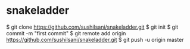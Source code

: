 # snakeladder
$ git clone https://github.com/sushilsani/snakeladder.git
$ git init
$ git commit -m "first commit"
$ git remote add origin https://github.com/sushilsani/snakeladder.git
$ git push -u origin master

